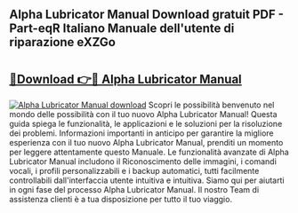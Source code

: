 ## Alpha Lubricator Manual Download gratuit PDF - Part-eqR Italiano Manuale dell'utente di riparazione eXZGo

# <h2><a href="http://df98qv.blite.top/?on=Alpha+Lubricator+Manual">🔗Download 👉🔴 Alpha Lubricator Manual</a></h2>

[![Alpha Lubricator Manual download](https://i.imgur.com/lujVjoI.png)](http://df98qv.blite.top/?on=Alpha+Lubricator+Manual)
Scopri le possibilità benvenuto nel mondo delle possibilità con il tuo nuovo Alpha Lubricator Manual! Questa guida spiega le funzionalità, le applicazioni e le soluzioni per la risoluzione dei problemi. Informazioni importanti in anticipo per garantire la migliore esperienza con il tuo nuovo Alpha Lubricator Manual, prenditi un momento per leggere attentamente questo Manuale. Le funzionalità avanzate di Alpha Lubricator Manual includono il Riconoscimento delle immagini, i comandi vocali, i profili personalizzabili e i backup automatici, tutti facilmente controllabili dall'interfaccia utente intuitiva e intuitiva. Siamo qui per aiutarti in ogni fase del processo Alpha Lubricator Manual. Il nostro Team di assistenza clienti è a tua disposizione per tutto il tuo viaggio.
